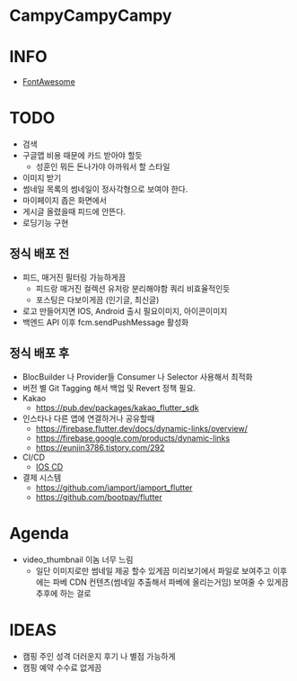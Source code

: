 # CampyCampyCampy


# INFO
* [FontAwesome](https://fontawesome.com/v5.15/icons?d=gallery&p=2)

# TODO
* 검색 
* 구글맵 비용 때문에 카드 받아야 할듯
  * 성훈인 뭐든 돈나가야 아까워서 할 스타일
* 이미지 받기
* 썸네일 목록의 썸네일이 정사각형으로 보여야 한다.
* 마이페이지 좁은 화면에서 
* 게시글 올렸을때 피드에 안뜬다.
* 로딩기능 구현 



## 정식 배포 전
* 피드, 매거진 필터링 가능하게끔
  * 피드랑 매거진 컬렉션 유저랑 분리해야함 쿼리 비효율적인듯
  * 포스팅은 다보이게끔 (인기글, 최신글)
* 로고 만들어지면 IOS, Android 출시 필요이미지, 아이콘이미지
* 백엔드 API 이후 fcm.sendPushMessage 활성화
## 정식 배포 후
* BlocBuilder 나 Provider들 Consumer 나 Selector 사용해서 최적화
* 버전 별 Git Tagging 해서 백업 및 Revert 정책 필요.
* Kakao
  * https://pub.dev/packages/kakao_flutter_sdk
* 인스타나 다른 앱에 연결하거나 공유할때
  * https://firebase.flutter.dev/docs/dynamic-links/overview/
  * https://firebase.google.com/products/dynamic-links
  * https://eunjin3786.tistory.com/292
* CI/CD
  * [IOS CD](https://docs.github.com/en/actions/deployment/deploying-xcode-applications/installing-an-apple-certificate-on-macos-runners-for-xcode-development)
* 결제 시스템
  * https://github.com/iamport/iamport_flutter
  * https://github.com/bootpay/flutter


# Agenda
* video_thumbnail 이놈 너무 느림
  * 일단 이미지로만 썸네일 제공 할수 있게끔 미리보기에서 파일로 보여주고 이후에는 파베 CDN 컨텐츠(썸네일 추출해서 파베에 올리는거임) 보여줄 수 있게끔  추후에 하는 걸로


# IDEAS
* 캠핑 주인 성격 더러운지 후기 나 별점 가능하게
* 캠핑 예약 수수료 없게끔